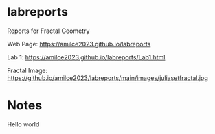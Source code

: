 # labreports
Reports for Fractal Geometry

Web Page: https://amilce2023.github.io/labreports


Lab 1: https://amilce2023.github.io/labreports/Lab1.html

Fractal Image: https://github.io/amilce2023/labreports/main/images/juliasetfractal.jpg

# Notes

Hello world
